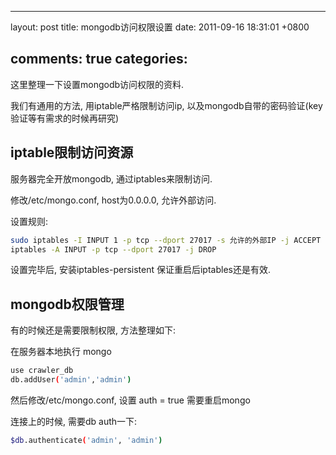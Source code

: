 
---
layout: post
title: mongodb访问权限设置
date: 2011-09-16 18:31:01 +0800

comments: true
categories: 
---

这里整理一下设置mongodb访问权限的资料.

我们有通用的方法, 用iptable严格限制访问ip,
以及mongodb自带的密码验证(key验证等有需求的时候再研究)

iptable限制访问资源
------------------------------

服务器完全开放mongodb, 通过iptables来限制访问.

修改/etc/mongo.conf, host为0.0.0.0, 允许外部访问.

设置规则:

```sh
sudo iptables -I INPUT 1 -p tcp --dport 27017 -s 允许的外部IP -j ACCEPT
iptables -A INPUT -p tcp --dport 27017 -j DROP
```

设置完毕后, 安装iptables-persistent 保证重启后iptables还是有效.

mongodb权限管理
------------------------------

有的时候还是需要限制权限, 方法整理如下:

在服务器本地执行 mongo

```sh
use crawler_db
db.addUser('admin','admin')
```

然后修改/etc/mongo.conf, 设置 auth = true 需要重启mongo

连接上的时候, 需要db auth一下:

```sh
$db.authenticate('admin', 'admin')
```
